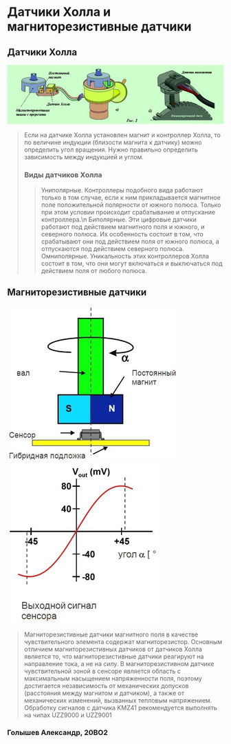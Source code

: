 # Датчики Холла и магниторезистивные датчики
## Датчики Холла
![](https://github.com/PSU-robot/Reports/blob/main/HallSensor.jpg?raw=true)
> Если на датчике Холла установлен магнит и контроллер Холла, то по величине индукции (близости магнита к датчику) можно определить угол вращения. Нужно правильно определить зависимость между индукцией и углом.
> ### Виды датчиков Холла
>> Униполярные. Контроллеры подобного вида работают только в том случае, если к ним прикладывается магнитное поле положительной полярности от южного полюса. Только при этом условии происходит срабатывание и отпускание контроллера.\n
>> Биполярные. Эти цифровые датчики работают под действием магнитного поля и южного, и северного полюса. Их особенность состоит в том, что срабатывают они под действием поля от южного полюса, а отпускаются под действием северного полюса.
>> Омниполярные. Уникальность этих контроллеров Холла состоит в том, что они могут включаться и выключаться под действием поля от любого полюса.
## Магниторезистивные датчики
![](https://github.com/PSU-robot/Reports/blob/main/MagnetoresistiveSensor.jpg?raw=true)
![](https://github.com/PSU-robot/Reports/blob/main/MagnetoresistiveSignal.jpg?raw=true)
> Магниторезистивные датчики магнитного поля в качестве чувствительного элемента содержат магниторезистор. Основным отличием магниторезистивных датчиков от датчиков Холла является то, что магниторезистивные датчики реагируют на направление тока, а не на силу. В магниторезистивном датчике чувствительной зоной в сенсоре является область с максимальным насыщением напряженности поля, поэтому достигается независимость от механических допусков (расстояния между магнитом и датчиком), а также от механических изменений, вызванных тепловым напряжением. Обработку сигналов с датчика KMZ41 рекомендуется выполнять на чипах UZZ9000 и UZZ9001
### Голышев Александр, 20ВО2
